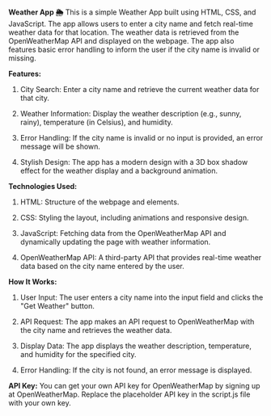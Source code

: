 **Weather App 🌦️**
   This is a simple Weather App built using HTML, CSS, and JavaScript. The app allows users to enter a city name and fetch real-time weather data for that location. The weather data is retrieved from the OpenWeatherMap API and displayed on the webpage. The app also features basic error handling to inform the user if the city name is invalid or missing.

**Features:**
1) City Search: Enter a city name and retrieve the current weather data for that city.

2) Weather Information: Display the weather description (e.g., sunny, rainy), temperature (in Celsius), and humidity.

3) Error Handling: If the city name is invalid or no input is provided, an error message will be shown.

4) Stylish Design: The app has a modern design with a 3D box shadow effect for the weather display and a background animation.

**Technologies Used:**
1) HTML: Structure of the webpage and elements.

2) CSS: Styling the layout, including animations and responsive design.

3) JavaScript: Fetching data from the OpenWeatherMap API and dynamically updating the page with weather information.

4) OpenWeatherMap API: A third-party API that provides real-time weather data based on the city name entered by the user.

**How It Works:**
1) User Input: The user enters a city name into the input field and clicks the "Get Weather" button.

2) API Request: The app makes an API request to OpenWeatherMap with the city name and retrieves the weather data.

3) Display Data: The app displays the weather description, temperature, and humidity for the specified city.

4) Error Handling: If the city is not found, an error message is displayed.

**API Key:**
You can get your own API key for OpenWeatherMap by signing up at OpenWeatherMap. Replace the placeholder API key in the script.js file with your own key.
